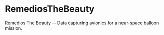 RemediosTheBeauty
=================

Remedios The Beauty -- Data capturing avionics for a near-space balloon mission.
